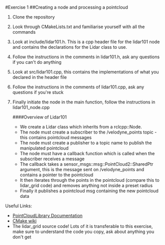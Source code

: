#Exercise 1
##Creating a node and processing a pointcloud

1) Clone the repository
2) Look through CMakeLists.txt and familiarise yourself with all the commands
3) Look at include/lidar101.h. This is a cpp header file for the lidar101 node and contains the declarations for the Lidar class to use.
4) Follow the instructions in the comments in lidar101.h, ask any questions if you can't do anything
5) Look at src/lidar101.cpp, this contains the implementations of what you declared in the header file
6) Follow the instructions in the comments of lidar101.cpp, ask any questions if you're stuck
7) Finally initiate the node in the main function, follow the instructions in lidar101_node.cpp

    ####Overview of Lidar101
    - We create a Lidar class which inherits from a rclcpp::Node. 
    - The node must create a subscriber to the /velodyne_points topic - this contains pointcloud messages
    - The node must create a publisher to a topic name to publish the manipulated pointcloud
    - The node must have a callback function which is called when the subscriber receives a message
    - The callback takes a sensor_msgs::msg::PointCloud2::SharedPtr argument, this is the message sent on /velodyne_points and contains a pointer to the pointcloud
    - It then iterates through the points in the pointcloud (compare this to lidar_grid code) and removes anything not inside a preset radius
    - Finally it publishes a pointcloud msg containing the new pointcloud data
 
Useful Links:
- [PointCloudLibrary Documentation](https://pointclouds.org/documentation/)
- [CMake wiki](https://gitlab.kitware.com/cmake/community/-/wikis/Home)
- The lidar_grid source code! Lots of it is transferable to this exercise, make sure to understand the code you copy, ask about anything you don't get
